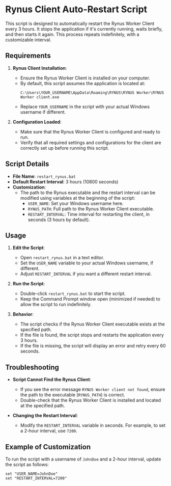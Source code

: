 # Rynus Client Auto-Restart Script

This script is designed to automatically restart the Rynus Worker Client every 3 hours. It stops the application if it's currently running, waits briefly, and then starts it again. This process repeats indefinitely, with a customizable interval.

## Requirements

1. **Rynus Client Installation**:
   - Ensure the Rynus Worker Client is installed on your computer.
   - By default, this script assumes the application is located at:
     ```
     C:\Users\YOUR_USERNAME\AppData\Roaming\RYNUS\RYNUS Worker\RYNUS Worker client.exe
     ```
   - Replace `YOUR_USERNAME` in the script with your actual Windows username if different.

2. **Configuration Loaded**:
   - Make sure that the Rynus Worker Client is configured and ready to run.
   - Verify that all required settings and configurations for the client are correctly set up before running this script.

## Script Details

- **File Name**: `restart_rynus.bat`
- **Default Restart Interval**: 3 hours (10800 seconds)
- **Customization**:
  - The path to the Rynus executable and the restart interval can be modified using variables at the beginning of the script:
    - `USER_NAME`: Set your Windows username here.
    - `RYNUS_PATH`: Full path to the Rynus Worker Client executable.
    - `RESTART_INTERVAL`: Time interval for restarting the client, in seconds (3 hours by default).

## Usage

1. **Edit the Script**:
   - Open `restart_rynus.bat` in a text editor.
   - Set the `USER_NAME` variable to your actual Windows username, if different.
   - Adjust `RESTART_INTERVAL` if you want a different restart interval.

2. **Run the Script**:
   - Double-click `restart_rynus.bat` to start the script.
   - Keep the Command Prompt window open (minimized if needed) to allow the script to run indefinitely.

3. **Behavior**:
   - The script checks if the Rynus Worker Client executable exists at the specified path.
   - If the file is found, the script stops and restarts the application every 3 hours.
   - If the file is missing, the script will display an error and retry every 60 seconds.

## Troubleshooting

- **Script Cannot Find the Rynus Client**:
  - If you see the error message `RYNUS Worker client not found`, ensure the path to the executable (`RYNUS_PATH`) is correct.
  - Double-check that the Rynus Worker Client is installed and located at the specified path.

- **Changing the Restart Interval**:
  - Modify the `RESTART_INTERVAL` variable in seconds. For example, to set a 2-hour interval, use `7200`.

## Example of Customization

To run the script with a username of `JohnDoe` and a 2-hour interval, update the script as follows:

```batch
set "USER_NAME=JohnDoe"
set "RESTART_INTERVAL=7200"
